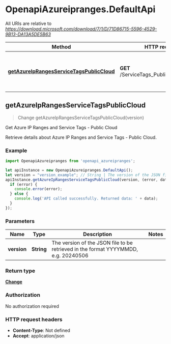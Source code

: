 # OpenapiAzureipranges.DefaultApi

All URIs are relative to *https://download.microsoft.com/download/7/1/D/71D86715-5596-4529-9B13-DA13A5DE5B63*

Method | HTTP request | Description
------------- | ------------- | -------------
[**getAzureIpRangesServiceTagsPublicCloud**](DefaultApi.md#getAzureIpRangesServiceTagsPublicCloud) | **GET** /ServiceTags_Public_{version}.json | Get Azure IP Ranges and Service Tags - Public Cloud



## getAzureIpRangesServiceTagsPublicCloud

> Change getAzureIpRangesServiceTagsPublicCloud(version)

Get Azure IP Ranges and Service Tags - Public Cloud

Retrieve details about Azure IP Ranges and Service Tags - Public Cloud.

### Example

```javascript
import OpenapiAzureipranges from 'openapi_azureipranges';

let apiInstance = new OpenapiAzureipranges.DefaultApi();
let version = "version_example"; // String | The version of the JSON file to be retrieved in the format YYYYMMDD, e.g. 20240506
apiInstance.getAzureIpRangesServiceTagsPublicCloud(version, (error, data, response) => {
  if (error) {
    console.error(error);
  } else {
    console.log('API called successfully. Returned data: ' + data);
  }
});
```

### Parameters


Name | Type | Description  | Notes
------------- | ------------- | ------------- | -------------
 **version** | **String**| The version of the JSON file to be retrieved in the format YYYYMMDD, e.g. 20240506 | 

### Return type

[**Change**](Change.md)

### Authorization

No authorization required

### HTTP request headers

- **Content-Type**: Not defined
- **Accept**: application/json

